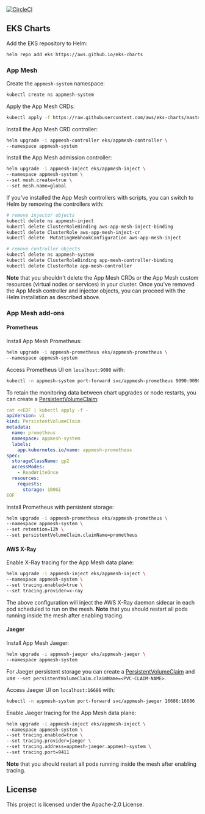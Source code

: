 [![CircleCI](https://circleci.com/gh/aws/eks-charts.svg?style=svg)](https://circleci.com/gh/aws/eks-charts)

## EKS Charts

Add the EKS repository to Helm:

```sh
helm repo add eks https://aws.github.io/eks-charts
```

### App Mesh

Create the `appmesh-system` namespace:

```sh
kubectl create ns appmesh-system
```

Apply the App Mesh CRDs:

```sh
kubectl apply -f https://raw.githubusercontent.com/aws/eks-charts/master/stable/appmesh-controller/crds/crds.yaml
```

Install the App Mesh CRD controller:

```sh
helm upgrade -i appmesh-controller eks/appmesh-controller \
--namespace appmesh-system
```

Install the App Mesh admission controller:

```sh
helm upgrade -i appmesh-inject eks/appmesh-inject \
--namespace appmesh-system \
--set mesh.create=true \
--set mesh.name=global
```

If you've installed the App Mesh controllers with scripts, you can switch to Helm by
removing the controllers with:
```sh
# remove injector objects
kubectl delete ns appmesh-inject
kubectl delete ClusterRoleBinding aws-app-mesh-inject-binding
kubectl delete ClusterRole aws-app-mesh-inject-cr
kubectl delete  MutatingWebhookConfiguration aws-app-mesh-inject

# remove controller objects
kubectl delete ns appmesh-system
kubectl delete ClusterRoleBinding app-mesh-controller-binding
kubectl delete ClusterRole app-mesh-controller
```

**Note** that you shouldn't delete the App Mesh CRDs or the App Mesh custom resources
(virtual nodes or services) in your cluster.
Once you've removed the App Mesh controller and injector objects,
you can proceed with the Helm installation as described above.

### App Mesh add-ons

#### Prometheus

Install App Mesh Prometheus:

```sh
helm upgrade -i appmesh-prometheus eks/appmesh-prometheus \
--namespace appmesh-system
```

Access Prometheus UI on `localhost:9090` with:

```sh
kubectl -n appmesh-system port-forward svc/appmesh-prometheus 9090:9090
```

To retain the monitoring data between chart upgrades or node restarts, you can create a 
[PersistentVolumeClaim](https://kubernetes.io/docs/concepts/storage/persistent-volumes/#persistentvolumeclaims):

```yaml
cat <<EOF | kubectl apply -f -
apiVersion: v1
kind: PersistentVolumeClaim
metadata:
  name: prometheus
  namespace: appmesh-system
  labels:
    app.kubernetes.io/name: appmesh-prometheus
spec:
  storageClassName: gp2
  accessModes:
    - ReadWriteOnce
  resources:
    requests:
      storage: 100Gi
EOF
```

Install Prometheus with persistent storage:

```sh
helm upgrade -i appmesh-prometheus eks/appmesh-prometheus \
--namespace appmesh-system \
--set retention=12h \
--set persistentVolumeClaim.claimName=prometheus
```

#### AWS X-Ray 

Enable X-Ray tracing for the App Mesh data plane:

```sh
helm upgrade -i appmesh-inject eks/appmesh-inject \
--namespace appmesh-system \
--set tracing.enabled=true \
--set tracing.provider=x-ray
```

The above configuration will inject the AWS X-Ray daemon sidecar in each pod scheduled to run on the mesh.
**Note** that you should restart all pods running inside the mesh after enabling tracing.

#### Jaeger

Install App Mesh Jaeger:

```sh
helm upgrade -i appmesh-jaeger eks/appmesh-jaeger \
--namespace appmesh-system
```

For Jaeger persistent storage you can create a [PersistentVolumeClaim](https://kubernetes.io/docs/concepts/storage/persistent-volumes/#persistentvolumeclaims)
and use `--set persistentVolumeClaim.claimName=<PVC-CLAIM-NAME>`.

Access Jaeger UI on `localhost:16686` with:

```sh
kubectl -n appmesh-system port-forward svc/appmesh-jaeger 16686:16686
```

Enable Jaeger tracing for the App Mesh data plane:

```sh
helm upgrade -i appmesh-inject eks/appmesh-inject \
--namespace appmesh-system \
--set tracing.enabled=true \
--set tracing.provider=jaeger \
--set tracing.address=appmesh-jaeger.appmesh-system \
--set tracing.port=9411
```

**Note** that you should restart all pods running inside the mesh after enabling tracing.

## License

This project is licensed under the Apache-2.0 License.

